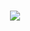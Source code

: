 <h1 align="center" >
  <a href="https://git.io/typing-svg">
<img src="https://readme-typing-svg.herokuapp.com/?
  font-righteous&size=35&center=true&vcenter=true&width=500&height=70duration=4000&line=Hi+there!+✌;I'm+badri+yassine!;"/>
  </a>
</h1>
